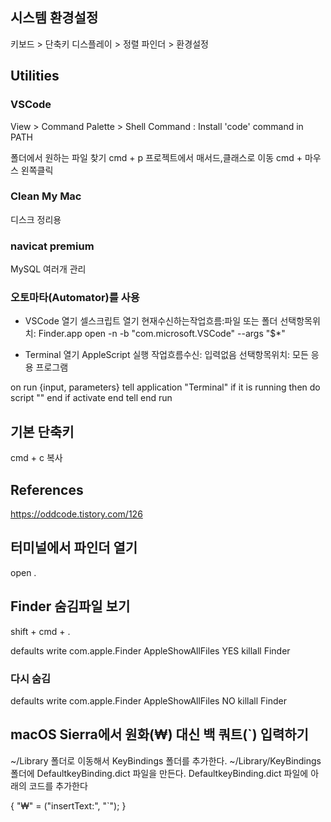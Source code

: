 
## 시스템 환경설정
키보드 > 단축키
디스플레이 > 정렬 
파인더 > 환경설정

## Utilities

### VSCode


View > Command Palette > Shell Command : Install 'code' command in PATH

폴더에서 원하는 파일 찾기 cmd + p 
프로젝트에서 매서드,클래스로 이동 cmd + 마우스 왼쪽클릭

### Clean My Mac
디스크 정리용

### navicat premium
MySQL 여러개 관리

### 오토마타(Automator)를 사용

- VSCode 열기
셀스크립트 열기
현재수신하는작업흐름:파일 또는 폴더
선택항목위치: Finder.app
open -n -b "com.microsoft.VSCode" --args "$*"

- Terminal 열기 
AppleScript 실행
작업흐름수신: 입력없음
선택항목위치: 모든 응용 프로그램

on run {input, parameters}
	tell application "Terminal"
		if it is running then
			do script ""
		end if
		activate
	end tell
end run

## 기본 단축키

cmd + c 복사


## References
https://oddcode.tistory.com/126


## 터미널에서 파인더 열기
open .

## Finder 숨김파일 보기
shift + cmd + .


defaults write com.apple.Finder AppleShowAllFiles YES
killall Finder
### 다시 숨김
defaults write com.apple.Finder AppleShowAllFiles NO
killall Finder

## macOS Sierra에서 원화(₩) 대신 백 쿼트(`) 입력하기

~/Library 폴더로 이동해서 KeyBindings 폴더를 추가한다.
~/Library/KeyBindings 폴더에 DefaultkeyBinding.dict 파일을 만든다.
DefaultkeyBinding.dict 파일에 아래의 코드를 추가한다

{
    "₩" = ("insertText:", "`");
}